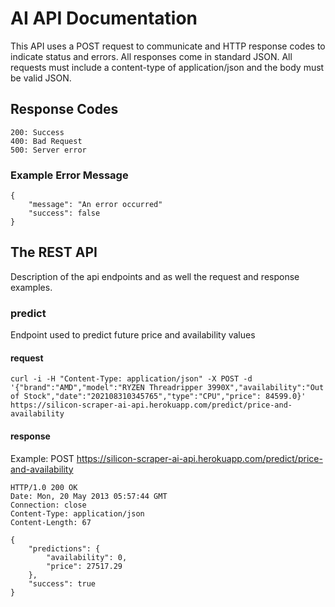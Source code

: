 # AI API Documentation

This API uses a POST request to communicate and HTTP response codes to indicate status and errors. All responses come 
in standard JSON. All requests must include a content-type of application/json and the body must be valid JSON.

## Response Codes

```
200: Success
400: Bad Request
500: Server error
```

### Example Error Message

```
{
	"message": "An error occurred"
    "success": false
}
```

## The REST API

Description of the api endpoints and as well the request and response examples.

### predict
Endpoint used to predict future price and availability values 

#### request 

```
curl -i -H "Content-Type: application/json" -X POST -d '{"brand":"AMD","model":"RYZEN Threadripper 3990X","availability":"Out of Stock","date":"202108310345765","type":"CPU","price": 84599.0}' https://silicon-scraper-ai-api.herokuapp.com/predict/price-and-availability
```

#### response 
Example: POST https://silicon-scraper-ai-api.herokuapp.com/predict/price-and-availability

```
HTTP/1.0 200 OK
Date: Mon, 20 May 2013 05:57:44 GMT
Connection: close
Content-Type: application/json
Content-Length: 67

{
    "predictions": {
        "availability": 0,
        "price": 27517.29
    },
    "success": true
}
```
